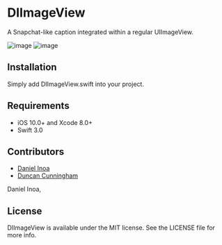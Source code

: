 DIImageView
===========

A Snapchat-like caption integrated within a regular UIImageView.

![image](https://github.com/danielinoa/DIImageView/blob/master/Screenshots/ss1.png)
![image](https://github.com/danielinoa/DIImageView/blob/master/Screenshots/ss2.png)

Installation
------------

Simply add DIImageView.swift into your project.

## Requirements

* iOS 10.0+ and Xcode 8.0+
* Swift 3.0

## Contributors

* [Daniel Inoa](https://www.danielinoa.com)
* [Duncan Cunningham](https://github.com/sirnacnud) 

Daniel Inoa, 

## License

DIImageView is available under the MIT license. See the LICENSE file for more info.

